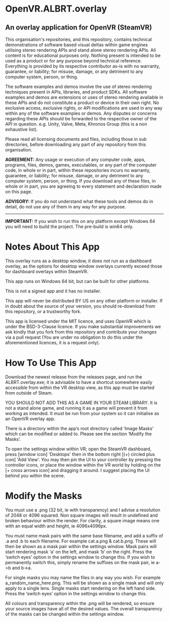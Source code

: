 # OpenVR.ALBRT.overlay
An overlay application for OpenVR (SteamVR)
----

This organisation's repositories, and this repository, contains technical demonstrations of software based visual deltas within game engines utilising stereo rendering APIs and stand alone stereo rendering APIs. All content is for educational purposes only. Nothing present is intended to be used as a product or for any purpose beyond technical reference. Everything is provided by its respective contributor as-is with no warranty, guarantee, or liability; for misuse, damage, or any detriment to any computer system, person, or thing.

The software examples and demos involve the use of stereo rendering techniques present in APIs, libraries, and product SDKs. All software examples and demos are extensions or uses of stereo rendering available in these APIs and do not constitute a product or device in their own right. No exclusive access, exclusive rights, or API modifications are used in any way within any of the software examples or demos. Any disputes or concerns regarding these APIs should be forwarded to the respective owner of the API in question. e.g. Unity, Valve, Meta, Khronos Group (this is a non exhaustive list).

Please read all licensing documents and files, including those in sub directories, before downloading any part of any repository from this organisation.

**AGREEMENT:** Any usage or execution of any computer code, apps, programs, files, demos, games, executables, or any part of the computer code, in whole or in part, within these repositories incurs no warranty, guarantee, or liability; for misuse, damage, or any detriment to any computer system, person, or thing. If you download any of these files, in whole or in part, you are agreeing to every statement and declaration made on this page.

**ADVISORY:** If you do not understand what these tools and demos do in detail, do not use any of them in any way for any purpose.

----

**IMPORTANT:** If you wish to run this on any platform except Windows 64 you will need to build the project. The pre-build is win64 only.

# Notes About This App
This overlay runs as a desktop window, it does not run as a dashboard overlay, as the options for desktop window overlays currently exceed those for dashboard overlays within SteamVR.

This app runs on Windows 64 bit, but can be built for other platforms.

This is not a signed app and it has no installer.

This app will never be distributed BY US on any other platform or installer. If in doubt about the source of your version, you should re-download from this repository, or a trustworthy fork.

This app is licensed under the MIT licence, and uses OpenVR which is under the BSD-3-Clause licence. If you make substantial improvements we ask kindly that you fork from this repository and contribute your changes via a pull request (You are under no obligation to do this under the aforementioned licences, it is a request only).

# How To Use This App
Download the newest release from the releases page, and run the ALBRT.overlay.exe; it is advisable to have a shortcut somewhere easily accessible from within the VR desktop view, as this app must be started from outside of Steam.

YOU SHOULD NOT ADD THIS AS A GAME IN YOUR STEAM LIBRARY. It is not a stand alone game, and running it as a game will prevent it from working as intended. It must be run from your system so it can initialise as an OpenVR overlay app.

There is a directory within the app’s root directory called ‘Image Masks’ which can be modified or added to. Please see the section ‘Modify the Masks’.

To open the settings window within VR; open the SteamVR dashboard, press [window icon] 'Desktops' then in the bottom right [(+) circled plus icon] 'Add View'. You may then pin the UI to your controller by pressing the controller icons, or place the window within the VR world by holding on the [+ cross arrows icon] and dragging it around. I suggest placing the UI behind you within the scene.

# Modify the Masks
You must use a .png (32 bit, ie with transparency) and I advise a resolution of 2048 or 4096 squared. Non square images will result in undefined and broken behaviour within the render. For clarity, a square image means one with an equal width and height, ie 4096x4096px.

You must name mask pairs with the same base filename, and add a suffix of .a and .b to each filename. For example cat.a.png & cat.b.png. These will then be shown as a mask pair within the settings window. Mask pairs will start rendering mask ‘a’ on the left, and mask ‘b’ on the right. Press the ‘switch eyes’ option in the settings window to change this. If you wish to permanently switch this, simply rename the suffixes on the mask pair, ie a->b and b->a.

For single masks you may name the files in any way you wish. For example a_random_name_here.png. This will be shown as a single mask and will only apply to a single lens. Single masks start rendering on the left hand side. Press the ‘switch eyes’ option in the settings window to change this.

All colours and transparency within the .png will be rendered, so ensure your source images have all of the desired values. The overall transparency of the masks can be changed within the settings window.
